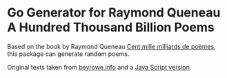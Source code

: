 # Go Generator for Raymond Queneau A Hundred Thousand Billion Poems

Based on the book by Raymond Queneau
[Cent mille milliards de poèmes](https://en.wikipedia.org/wiki/A_Hundred_Thousand_Billion_Poems), this package can generate random poems.

Original texts taken from [bevrowe.info](http://www.bevrowe.info/Internet/Queneau/Queneau.html) and a [Java Script version](https://github.com/possibly/a-hundred-thousand-billion-poems-explorer).

